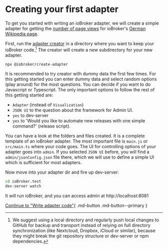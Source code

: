 # Creating your first adapter

To get you started with writing an ioBroker adapter, we will create a simple adapter for getting the [number of page views](https://wikitech.wikimedia.org/wiki/Analytics/AQS/Pageviews) for ioBroker's [German Wikipedia page](https://de.wikipedia.org/wiki/IoBroker).

<!-- Note: use this URL as a base: https://wikimedia.org/api/rest_v1/metrics/pageviews/per-article/de.wikipedia/all-access/all-agents/IoBroker/daily/20210901/20210930 -->

First, run the [adapter creator](https://github.com/ioBroker/create-adapter) in a directory where you want to keep your ioBroker code.[^1] The creator will create a new subdirectory for your new adapter.
[^1]: We suggest using a local directory and regularly push local changes to GitHub for backup and transport instead of relying on full directory synchronization (like Nextcloud, Dropbox, iCloud or similar), because they might break the git repository structure or dev-server or npm dependencies.

``` bash
npx @iobroker/create-adapter
```

It is recommended to try creator with dummy data the first few times. For this getting started you can enter dummy data and select random options (play around) for the most questions. You can decide if you want to do Javascript or Typescript. The only important options to follow the rest of this getting started are:

* `Adapter` (instead of `Visualization`)
* `JSON UI` to the question about the framework for Admin UI.
* `yes` to dev-server
* `yes` to 'Would you like to automate new releases with one simple command?' (release script).

You can have a look at the folders and files created. It is a complete template of an ioBroker adapter. The most important
file is `main.js` or `src/main.ts` where your code goes. The UI for controlling options of your adapter goes into `admin`.
If you selected `JSON UI` before, you will find a `admin/jsonConfig.json` file there, which we will use to define a simple
UI which is sufficient for most adapters.

Now move into your adapter dir and fire up dev-server:
```bash
cd ioBroker.test
dev-server watch
```

It will run ioBroker, and you can access admin at http://localhost:8081

[Continue to "Write adapter code"](03-edit-adapter.md){ .md-button .md-button--primary }